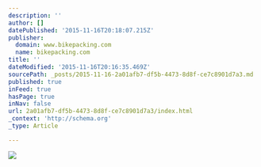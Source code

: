 ```yaml
---
description: ''
author: []
datePublished: '2015-11-16T20:18:07.215Z'
publisher:
  domain: www.bikepacking.com
  name: bikepacking.com
title: ''
dateModified: '2015-11-16T20:16:35.469Z'
sourcePath: _posts/2015-11-16-2a01afb7-df5b-4473-8d8f-ce7c8901d7a3.md
published: true
inFeed: true
hasPage: true
inNav: false
url: 2a01afb7-df5b-4473-8d8f-ce7c8901d7a3/index.html
_context: 'http://schema.org'
_type: Article

---
```

![](http://www.bikepacking.com/wordpress/wp-content/uploads/2015/09/bombtrack-01-740x493.jpg)